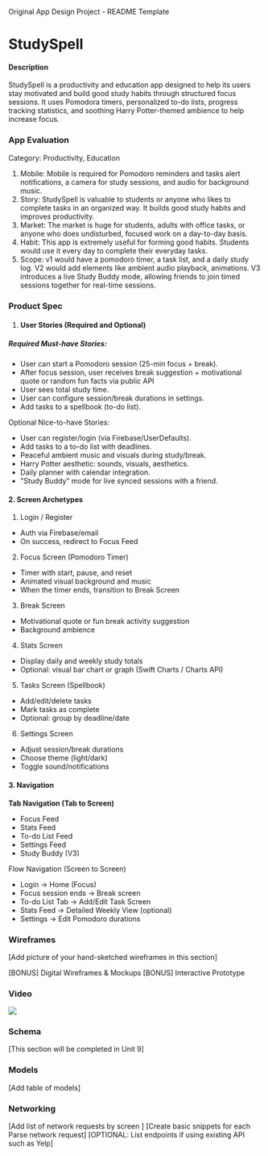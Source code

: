 Original App Design Project - README Template
# StudySpell 

#### Description
StudySpell is a productivity and education app designed to help its users stay motivated and build good study habits through structured focus sessions. It uses Pomodora timers, personalized to-do lists, progress tracking statistics, and soothing Harry Potter-themed ambience to help increase focus. 

### App Evaluation
Category: Productivity, Education

1. Mobile: Mobile is required for Pomodoro reminders and tasks alert notifications, a camera for study sessions, and audio for background music.
2. Story: StudySpell is valuable to students or anyone who likes to complete tasks in an organized way. It builds good study habits and improves productivity.
3. Market: The market is huge for students, adults with office tasks, or anyone who does undisturbed, focused work on a day-to-day basis. 
4. Habit: This app is extremely useful for forming good habits. Students would use it every day to complete their everyday tasks. 
5. Scope: v1 would have a pomodoro timer, a task list, and a daily study log. V2 would add elements like ambient audio playback, animations. V3 introduces a live Study Buddy mode, allowing friends to join timed sessions together for real-time sessions.

### Product Spec
1. #### User Stories (Required and Optional)

##### Required Must-have Stories:
- User can start a Pomodoro session (25-min focus + break).
- After focus session, user receives break suggestion + motivational quote or random fun facts via public API
- User sees total study time.
- User can configure session/break durations in settings.
- Add tasks to a spellbook (to-do list).

Optional Nice-to-have Stories:
- User can register/login (via Firebase/UserDefaults).
 - Add tasks to a to-do list with deadlines.
- Peaceful ambient music and visuals during study/break.
- Harry Potter aesthetic: sounds, visuals, aesthetics.
- Daily planner with calendar integration.
- "Study Buddy" mode for live synced sessions with a friend.

 
#### 2. Screen Archetypes

1. Login / Register
- Auth via Firebase/email
- On success, redirect to Focus Feed

2. Focus Screen (Pomodoro Timer)
- Timer with start, pause, and reset
- Animated visual background and music
- When the timer ends, transition to Break Screen


3. Break Screen
- Motivational quote or fun break activity suggestion
- Background ambience 

4. Stats Screen
- Display daily and weekly study totals
- Optional: visual bar chart or graph (Swift Charts / Charts API)

5. Tasks Screen (Spellbook)
- Add/edit/delete tasks
- Mark tasks as complete
- Optional: group by deadline/date

6. Settings Screen
- Adjust session/break durations
- Choose theme (light/dark)
- Toggle sound/notifications


#### 3. Navigation

**Tab Navigation (Tab to Screen)**

- Focus Feed
- Stats Feed
- To-do List Feed
- Settings Feed
- Study Buddy (V3)




Flow Navigation (Screen to Screen)

- Login → Home (Focus)
- Focus session ends → Break screen
- To-do List Tab → Add/Edit Task Screen
- Stats Feed -> Detailed Weekly View (optional)
- Settings → Edit Pomodoro durations



###  Wireframes
[Add picture of your hand-sketched wireframes in this section] 

[BONUS] Digital Wireframes & Mockups
[BONUS] Interactive Prototype

### Video
<div>
    <a href="https://www.loom.com/share/9f4805c339a34b56b230a21a12f3bbfe">
    </a>
    <a href="https://www.loom.com/share/9f4805c339a34b56b230a21a12f3bbfe">
      <img style="max-width:300px;" src="https://cdn.loom.com/sessions/thumbnails/9f4805c339a34b56b230a21a12f3bbfe-bb7a4f759de22829-full-play.gif">
    </a>
  </div>

### Schema
[This section will be completed in Unit 9]

### Models
[Add table of models]



### Networking
[Add list of network requests by screen ]
[Create basic snippets for each Parse network request]
[OPTIONAL: List endpoints if using existing API such as Yelp]



